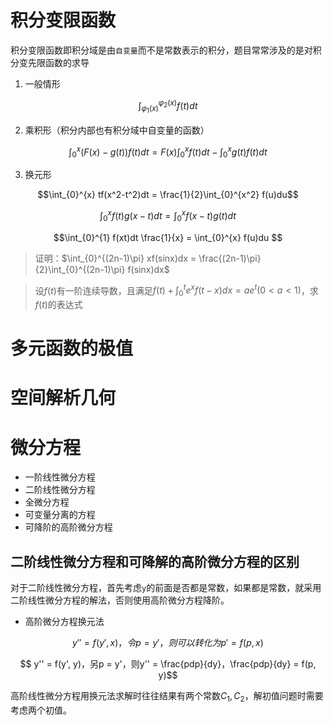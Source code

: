 <script>
  document.addEventListener('DOMContentLoaded', () => {
    pars = document.querySelectorAll('blockquote>p')
    for (let i = 0; i < pars.length; i++) {
      pars[i].innerHTML = pars[i].innerHTML.replaceAll(/<br\s*[\/]?>/gi, '\\\\')
    }
  })
</script>
<script type="text/x-mathjax-config">
  MathJax.Hub.Config({
    tex2jax: {
      inlineMath: [ ['$','$'], ["\\(","\\)"] ],
      processEscapes: true
    }
  });
</script>
<script type="text/javascript"
   src="https://cdn.mathjax.org/mathjax/latest/MathJax.js?config=TeX-AMS-MML_HTMLorMML">
</script>

# 积分变限函数

积分变限函数即积分域是由`自变量`而不是常数表示的积分，题目常常涉及的是对积分变先限函数的求导

1. 一般情形

$$\int_{\varphi_1(x)}^{\varphi_2(x)} f(t)dt$$ 

2. 乘积形（积分内部也有积分域中自变量的函数）

$$\int_{0}^{x} (F(x)-g(t))f(t)dt = F(x)\int_{0}^{x} f(t)dt - \int_{0}^{x} g(t)f(t)dt$$ 

3. 换元形

$$\int_{0}^{x} tf(x^2-t^2)dt = \frac{1}{2}\int_{0}^{x^2} f(u)du$$ 

$$\int_{0}^{x} f(t)g(x-t)dt = \int_{0}^{x} f(x-t)g(t)dt$$ 

$$\int_{0}^{1} f(xt)dt \frac{1}{x} = \int_{0}^{x} f(u)du $$ 

> 证明：$\int_{0}^{(2n-1)\pi} xf(sinx)dx = \frac{(2n-1)\pi}{2}\int_{0}^{(2n-1)\pi} f(sinx)dx$

> 设$f(t)$有一阶连续导数，且满足$f(t)+\int_{0}^{t} e^xf(t-x)dx=ae^t(0 \lt a \lt 1)$，求$f(t)$的表达式

# 多元函数的极值

# 空间解析几何

# 微分方程

+ 一阶线性微分方程
+ 二阶线性微分方程
+ 全微分方程
+ 可变量分离的方程
+ 可降阶的高阶微分方程

## 二阶线性微分方程和可降解的高阶微分方程的区别

对于二阶线性微分方程，首先考虑`y`的前面是否都是常数，如果都是常数，就采用二阶线性微分方程的解法，否则使用高阶微分方程降阶。

+ 高阶微分方程换元法

$$ y'' = f(y', x)，令p = y'，则可以转化为p' = f(p, x)$$

$$ y'' = f(y', y)，另p = y'，则y'' = \frac{pdp}{dy}，\frac{pdp}{dy} = f(p, y)$$ 

高阶线性微分方程用换元法求解时往往结果有两个常数$C_1, C_2$，解初值问题时需要考虑两个初值。 
